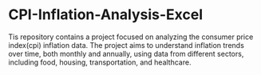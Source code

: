 # CPI-Inflation-Analysis-Excel
Tis repository contains a project focused on analyzing the consumer price index(cpi) inflation data. The project aims to understand inflation trends over time, both monthly and annually, using data from different sectors, including food, housing, transportation, and healthcare.
